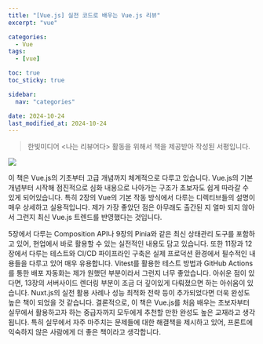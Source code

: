 ```yaml
---
title: "[Vue.js] 실전 코드로 배우는 Vue.js 리뷰"
excerpt: "vue"

categories:
  - Vue
tags:
  - [vue]

toc: true
toc_sticky: true

sidebar:
  nav: "categories"

date: 2024-10-24
last_modified_at: 2024-10-24
---
```


> 한빛미디어 \<나는 리뷰어다\> 활동을 위해서 책을 제공받아 작성된 서평입니다.

![](https://www.hanbit.co.kr/data/books/B9396914267_l.jpg)

이 책은 Vue.js의 기초부터 고급 개념까지 체계적으로 다루고 있습니다.
Vue.js의 기본 개념부터 시작해 점진적으로 심화 내용으로 나아가는 구조가 초보자도 쉽게 따라갈 수 있게 되어있습니다. 특히 2장의 Vue의 기본 작동 방식에서 다루는 디렉티브들의 설명이 매우 상세하고 실용적입니다.
제가 가장 좋았던 점은 아무래도 출간된 지 얼마 되지 않아서 그런지 최신 Vue.js 트렌드를 반영했다는 것입니다.

5장에서 다루는 Composition API나 9장의 Pinia와 같은 최신 상태관리 도구를 포함하고 있어, 현업에서 바로 활용할 수 있는 실전적인 내용도 담고 있습니다.
또한 11장과 12장에서 다루는 테스트와 CI/CD 파이프라인 구축은 실제 프로덕션 환경에서 필수적인 내용들을 다루고 있어 매우 유용합니다. Vitest를 활용한 테스트 방법과 GitHub Actions를 통한 배포 자동화는 제가 원했던 부분이라서 그런지 너무 좋았습니다.
아쉬운 점이 있다면, 13장의 서버사이드 렌더링 부분이 조금 더 깊이있게 다뤄졌으면 하는 아쉬움이 있습니다. Nuxt.js의 실전 활용 사례나 성능 최적화 전략 등이 추가되었다면 더욱 완성도 높은 책이 되었을 것 같습니다.
결론적으로, 이 책은 Vue.js를 처음 배우는 초보자부터 실무에서 활용하고자 하는 중급자까지 모두에게 추천할 만한 완성도 높은 교재라고 생각됩니다. 특히 실무에서 자주 마주치는 문제들에 대한 해결책을 제시하고 있어, 프론트에 익숙하지 않은 사람에게 더 좋은 책이라고 생각합니다.